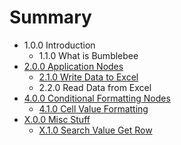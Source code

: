 # Summary

* 1.0.0 Introduction
   * 1.1.0 What is Bumblebee
* [2.0.0 Application Nodes](200_application_nodes.md)
   * [2.1.0 Write Data to Excel](210_write_data_to_excel.md)
   * 2.2.0 Read Data from Excel
* [4.0.0 Conditional Formatting Nodes](400_conditional_formatting_nodes.md)
   * [4.1.0 Cell Value Formatting](410_cell_value_formatting.md)
* [X.0.0 Misc Stuff](300_misc_stuff.md)
   * [X.1.0 Search Value Get Row](310_search_value_get_row.md)


